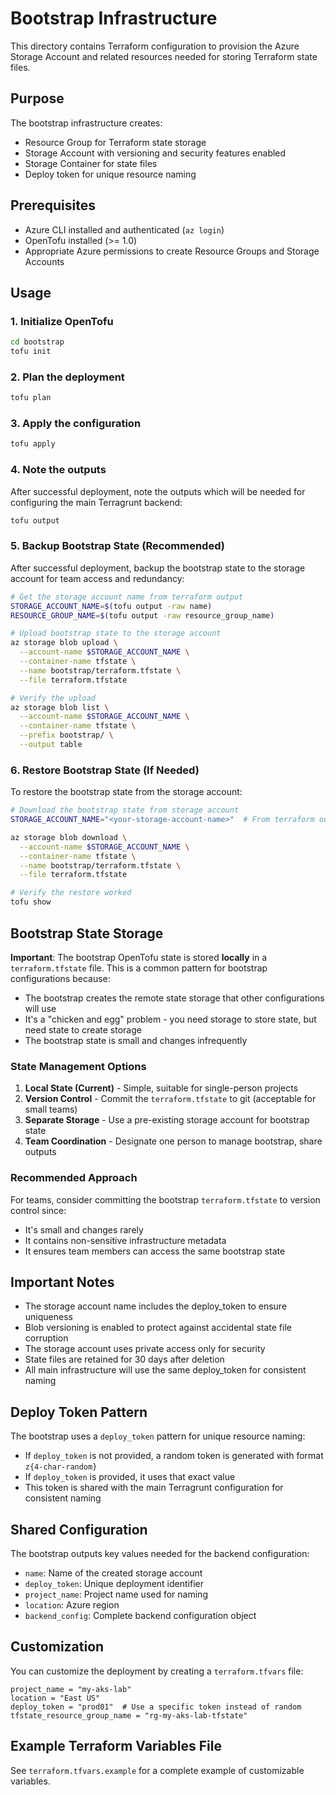 # Bootstrap Infrastructure

This directory contains Terraform configuration to provision the Azure Storage Account and related resources needed for storing Terraform state files.

## Purpose

The bootstrap infrastructure creates:

- Resource Group for Terraform state storage
- Storage Account with versioning and security features enabled
- Storage Container for state files
- Deploy token for unique resource naming

## Prerequisites

- Azure CLI installed and authenticated (`az login`)
- OpenTofu installed (>= 1.0)
- Appropriate Azure permissions to create Resource Groups and Storage Accounts

## Usage

### 1. Initialize OpenTofu

```bash
cd bootstrap
tofu init
```

### 2. Plan the deployment

```bash
tofu plan
```

### 3. Apply the configuration

```bash
tofu apply
```

### 4. Note the outputs

After successful deployment, note the outputs which will be needed for configuring the main Terragrunt backend:

```bash
tofu output
```

### 5. Backup Bootstrap State (Recommended)

After successful deployment, backup the bootstrap state to the storage account for team access and redundancy:

```bash
# Get the storage account name from terraform output
STORAGE_ACCOUNT_NAME=$(tofu output -raw name)
RESOURCE_GROUP_NAME=$(tofu output -raw resource_group_name)

# Upload bootstrap state to the storage account
az storage blob upload \
  --account-name $STORAGE_ACCOUNT_NAME \
  --container-name tfstate \
  --name bootstrap/terraform.tfstate \
  --file terraform.tfstate

# Verify the upload
az storage blob list \
  --account-name $STORAGE_ACCOUNT_NAME \
  --container-name tfstate \
  --prefix bootstrap/ \
  --output table
```

### 6. Restore Bootstrap State (If Needed)

To restore the bootstrap state from the storage account:

```bash
# Download the bootstrap state from storage account
STORAGE_ACCOUNT_NAME="<your-storage-account-name>"  # From terraform output or team member

az storage blob download \
  --account-name $STORAGE_ACCOUNT_NAME \
  --container-name tfstate \
  --name bootstrap/terraform.tfstate \
  --file terraform.tfstate

# Verify the restore worked
tofu show
```

## Bootstrap State Storage

**Important**: The bootstrap OpenTofu state is stored **locally** in a `terraform.tfstate` file. This is a common pattern for bootstrap configurations because:

- The bootstrap creates the remote state storage that other configurations will use
- It's a "chicken and egg" problem - you need storage to store state, but need state to create storage
- The bootstrap state is small and changes infrequently

### State Management Options

1. **Local State (Current)** - Simple, suitable for single-person projects
2. **Version Control** - Commit the `terraform.tfstate` to git (acceptable for small teams)
3. **Separate Storage** - Use a pre-existing storage account for bootstrap state
4. **Team Coordination** - Designate one person to manage bootstrap, share outputs

### Recommended Approach

For teams, consider committing the bootstrap `terraform.tfstate` to version control since:

- It's small and changes rarely
- It contains non-sensitive infrastructure metadata
- It ensures team members can access the same bootstrap state

## Important Notes

- The storage account name includes the deploy_token to ensure uniqueness
- Blob versioning is enabled to protect against accidental state file corruption
- The storage account uses private access only for security
- State files are retained for 30 days after deletion
- All main infrastructure will use the same deploy_token for consistent naming

## Deploy Token Pattern

The bootstrap uses a `deploy_token` pattern for unique resource naming:

- If `deploy_token` is not provided, a random token is generated with format `z{4-char-random}`
- If `deploy_token` is provided, it uses that exact value
- This token is shared with the main Terragrunt configuration for consistent naming

## Shared Configuration

The bootstrap outputs key values needed for the backend configuration:

- `name`: Name of the created storage account
- `deploy_token`: Unique deployment identifier
- `project_name`: Project name used for naming
- `location`: Azure region
- `backend_config`: Complete backend configuration object

## Customization

You can customize the deployment by creating a `terraform.tfvars` file:

```hcl
project_name = "my-aks-lab"
location = "East US"
deploy_token = "prod01"  # Use a specific token instead of random
tfstate_resource_group_name = "rg-my-aks-lab-tfstate"
```

## Example Terraform Variables File

See `terraform.tfvars.example` for a complete example of customizable variables.
